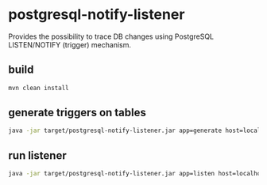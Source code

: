 # postgresql-notify-listener 
Provides the possibility to trace DB changes using PostgreSQL LISTEN/NOTIFY (trigger) mechanism.

## build
```sh
mvn clean install
```

## generate triggers on tables
```sh
java -jar target/postgresql-notify-listener.jar app=generate host=localhost port=5432 database=<databaseName> user=<dbUser> password=<dbPassword> pattern=t_%
```

## run listener
```sh
java -jar target/postgresql-notify-listener.jar app=listen host=localhost port=5432 database=<databaseName> user=<dbUser> password=<dbPassword>
```
